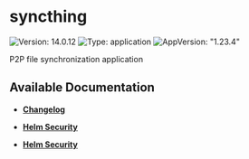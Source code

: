 # syncthing

![Version: 14.0.12](https://img.shields.io/badge/Version-14.0.12-informational?style=flat-square) ![Type: application](https://img.shields.io/badge/Type-application-informational?style=flat-square) ![AppVersion: "1.23.4"](https://img.shields.io/badge/AppVersion-"1.23.4"-informational?style=flat-square)

P2P file synchronization application

## Available Documentation

- [**Changelog**](CHANGELOG)

- [**Helm Security**](container-security)

- [**Helm Security**](helm-security)

